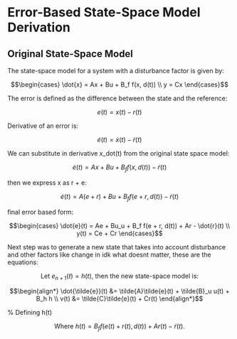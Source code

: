 # Error-Based State-Space Model Derivation

## Original State-Space Model

The state-space model for a system with a disturbance factor is given by:

```math
\begin{cases}
\dot{x} = Ax + Bu + B_f f(x, d(t)) \\
y = Cx
\end{cases}
```
The error is defined as the difference between the state and the reference:

```math
e(t) = x(t) - r(t)
```
Derivative of an error is:

```math
\dot{e}(t) = \dot{x}(t) - \dot{r}(t)
```
We can substitute in derivative x_dot(t) from the original state space model:
```math
\dot{e}(t) = Ax + Bu + B_f f(x, d(t)) - \dot{r}(t)
```
then we express x as r + e:
```math
\dot{e}(t) = A(e + r) + Bu + B_f f(e + r, d(t)) - \dot{r}(t)
```
final error based form:
```math
\begin{cases}
\dot{e}(t) = Ae + Bu_u + B_f f(e + r, d(t)) + Ar - \dot{r}(t) \\
y(t) = Ce + Cr
\end{cases}
```
Next step was to generate a new state that takes into account disturbance and other factors like change in idk what doesnt matter, these are the equations: 
```math
\text{Let } e_{n+1}(t) = h(t) \text{, then the new state-space model is:}
```
```math
\begin{align*}
\dot{\tilde{e}}(t) &= \tilde{A}\tilde{e}(t) + \tilde{B}_u u(t) + B_h h \\
v(t) &= \tilde{C}\tilde{e}(t) + Cr(t)
\end{align*}
```
% Defining h(t)
```math
\text{Where } h(t) = B_f f(e(t) + r(t), d(t)) + Ar(t) - \dot{r}(t) \text{.}
```
